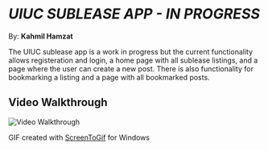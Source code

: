 # *UIUC SUBLEASE APP - IN PROGRESS*

By: **Kahmil Hamzat**

The UIUC sublease app is a work in progress but the current functionality allows registeration and login, a home page with all sublease listings, and a page where the user can create a new post. 
There is also functionality for bookmarking a listing and a page with all bookmarked posts.



## Video Walkthrough

<img src='https://i.imgur.com/2llI4WF.gif' title='Video Walkthrough' width='' alt='Video Walkthrough' />


GIF created with
[ScreenToGif](https://www.screentogif.com/) for Windows
